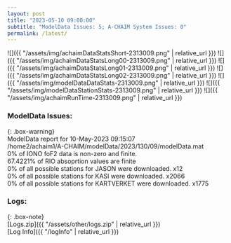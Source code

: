 ```yaml
---
layout: post
title: "2023-05-10 09:00:00"
subtitle: "ModelData Issues: 5; A-CHAIM System Issues: 0"
permalink: /latest/
---
```


![]({{ "/assets/img/achaimDataStatsShort-2313009.png" | relative_url }})
![]({{ "/assets/img/achaimDataStatsLong00-2313009.png" | relative_url }})
![]({{ "/assets/img/achaimDataStatsLong01-2313009.png" | relative_url }})
![]({{ "/assets/img/achaimDataStatsLong02-2313009.png" | relative_url }})
![]({{ "/assets/img/modelDataDataStats-2313009.png" | relative_url }})
![]({{ "/assets/img/modelDataStationStats-2313009.png" | relative_url }})
![]({{ "/assets/img/achaimRunTime-2313009.png" | relative_url }})


### ModelData Issues:  
  
{: .box-warning}  
 ModelData report for 10-May-2023 09:15:07   
 /home2/achaim1/A-CHAIM/modelData/2023/130/09/modelData.mat   
 0% of IONO foF2 data is non-zero and finite.   
 67.4221% of RIO absoprtion values are finite   
 0% of all possible stations for JASON were downloaded. x12   
 0% of all possible stations for KASI were downloaded. x2066   
 0% of all possible stations for KARTVERKET were downloaded. x1775   
  


### Logs:  
  
{: .box-note}  
[Logs.zip]({{ "/assets/other/logs.zip" | relative_url }})  
[Log Info]({{ "/logInfo" | relative_url }})  
